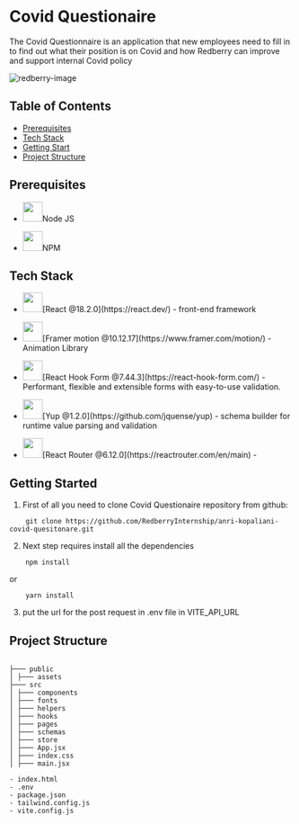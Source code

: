 # Covid Questionaire

The Covid Questionnaire is an application that new employees need to fill in to find out what their position is on Covid and how Redberry can improve and support internal Covid policy

![redberry-image](https://github.com/RedberryInternship/anri-kopaliani-covid-quesitonare/assets/73776304/c88ca96d-9014-4a3e-a449-b91672a77c14)

## Table of Contents

- [Prerequisites](#Prerequisites)
- [Tech Stack](#tech-stack)
- [Getting Start](#getting-started)
- [Project Structure](#project-structure)

## Prerequisites

- <p><img src="https://w7.pngwing.com/pngs/452/24/png-transparent-js-logo-node-logos-and-brands-icon.png" width="35" height="35" />Node JS</p>
- <p><img src="https://cdn.freebiesupply.com/logos/thumbs/2x/npm-logo.png"  width="35" height="35"/>NPM </p>

## Tech Stack

- <p><img src="https://ionicframework.com/docs/icons/logo-react-icon.png" width="35" height="35" />[React @18.2.0](https://react.dev/) - front-end framework</p>
- <p><img src="https://cdn-images-1.medium.com/max/710/0*Z-jwqyt2k8NbHaQe.png" width="35" height="35" />[Framer motion @10.12.17](https://www.framer.com/motion/) - Animation Library</p>
- <p><img src="https://cdn-images-1.medium.com/max/710/0*Z-jwqyt2k8NbHaQe.png" width="35" height="35" />[React Hook Form @7.44.3](https://react-hook-form.com/) - Performant, flexible and extensible forms with easy-to-use validation.</p>
- <p><img src="https://res.cloudinary.com/practicaldev/image/fetch/s---i0cDVfO--/c_imagga_scale,f_auto,fl_progressive,h_900,q_auto,w_1600/https://thepracticaldev.s3.amazonaws.com/i/okch3o6nltafe4pdyfdg.png" width="35" height="35"/>[Yup @1.2.0](https://github.com/jquense/yup) - schema builder for runtime value parsing and validation</p>
- <p><img src="https://reactrouter.com/twitterimage.jpg" width="35" height="35"/>[React Router @6.12.0](https://reactrouter.com/en/main) - </p>

## Getting Started

1. First of all you need to clone Covid Questionaire repository from github:

```
    git clone https://github.com/RedberryInternship/anri-kopaliani-covid-quesitonare.git
```

2. Next step requires install all the dependencies

```
    npm install
```

or

```
    yarn install
```

3. put the url for the post request in .env file in VITE_API_URL

## Project Structure

```

├─── public
│ ├─── assets
├─── src
│ ├─── components
│ ├─── fonts
│ ├─── helpers
│ ├─── hooks
│ ├─── pages
│ ├─── schemas
│ ├─── store
│ ├─── App.jsx
│ ├─── index.css
│ ├─── main.jsx

- index.html
- .env
- package.json
- tailwind.config.js
- vite.config.js
```
